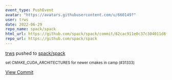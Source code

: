 ```yaml
---
event_type: PushEvent
avatar: "https://avatars.githubusercontent.com/u/660149?"
user: trws
date: 2022-06-29
repo_name: spack/spack
html_url: https://github.com/spack/spack/commit/62cac911e0c37c304011d8f886e87babe68d4d70
repo_url: https://github.com/spack/spack
---
```


<a href='https://github.com/trws' target='_blank'>trws</a> pushed to <a href='https://github.com/spack/spack' target='_blank'>spack/spack</a>

<small>set CMAKE_CUDA_ARCHITECTURES for newer cmakes in camp (#31333)</small>

<a href='https://github.com/spack/spack/commit/62cac911e0c37c304011d8f886e87babe68d4d70' target='_blank'>View Commit</a>